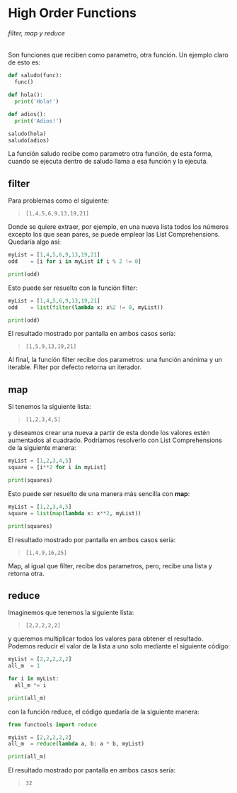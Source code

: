 # High Order Functions

###### filter, map y reduce

Son funciones que reciben como parametro, otra función. Un ejemplo claro de esto es:

```python
def saludo(func):
  func()

def hola():
  print('Hola!')

def adios():
  print('Adios!')

saludo(hola)
saludo(adios)
```

La función saludo recibe como parametro otra función, de esta forma, cuando se ejecuta dentro de saludo llama a esa función y la ejecuta.

## filter

Para problemas como el siguiente:

> ```[1,4,5,6,9,13,19,21]```

Donde se quiere extraer, por ejemplo, en una nueva lista todos los números excepto los que sean pares, se puede emplear las List Comprehensions. Quedaría algo así:

```python
myList = [1,4,5,6,9,13,19,21]
odd    = [i for i in myList if i % 2 != 0]

print(odd)
```

Esto puede ser resuelto con la función filter:

```python
myList = [1,4,5,6,9,13,19,21]
odd    = list(filter(lambda x: x%2 != 0, myList))

print(odd)
```

El resultado mostrado por pantalla en ambos casos sería:

> ```[1,5,9,13,19,21]```

Al final, la función filter recibe dos parametros: una función anónima y un iterable. Filter por defecto retorna un iterador.

## map

Si tenemos la siguiente lista:

> ```[1,2,3,4,5]```

y deseamos crear una nueva a partir de esta donde los valores estén aumentados al cuadrado. Podríamos resolverlo con List Comprehensions de la siguiente manera:

```python
myList = [1,2,3,4,5]
square = [i**2 for i in myList]

print(squares)
```

Esto puede ser resuelto de una manera más sencilla con **map**:

```python
myList = [1,2,3,4,5]
square = list(map(lambda x: x**2, myList))

print(squares)
```

El resultado mostrado por pantalla en ambos casos sería:

> ```[1,4,9,16,25]```

Map, al igual que filter, recibe dos parametros, pero, recibe una lista y retorna otra.

## reduce

Imaginemos que tenemos la siguiente lista:

> ```[2,2,2,2,2]```

y queremos multiplicar todos los valores para obtener el resultado. Podemos reducir el valor de la lista a uno solo mediante el siguiente código:

```python
myList = [2,2,2,2,2]
all_m  = 1

for i in myList:
  all_m *= i

print(all_m)
```

con la función reduce, el código quedaría de la siguiente manera:

```python
from functools import reduce

myList = [2,2,2,2,2]
all_m  = reduce(lambda a, b: a * b, myList)

print(all_m)
```

El resultado mostrado por pantalla en ambos casos sería:

> ```32```